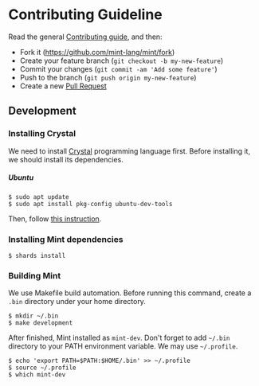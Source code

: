 # Contributing Guideline

Read the general [Contributing guide][1], and then:

- Fork it (<https://github.com/mint-lang/mint/fork>)
- Create your feature branch (`git checkout -b my-new-feature`)
- Commit your changes (`git commit -am 'Add some feature'`)
- Push to the branch (`git push origin my-new-feature`)
- Create a new [Pull Request](https://github.com/mint-lang/mint/pulls)

[1]: https://github.com/crystal-lang/crystal/blob/master/CONTRIBUTING.md

## Development

### Installing Crystal

We need to install [Crystal](https://crystal-lang.org/) programming language
first. Before installing it, we should install its dependencies.

##### Ubuntu

```
$ sudo apt update
$ sudo apt install pkg-config ubuntu-dev-tools
```

Then, follow [this instruction][2].

[2]: https://crystal-lang.org/docs/installation/on_debian_and_ubuntu.html

### Installing Mint dependencies

```
$ shards install
```

### Building Mint

We use Makefile build automation. Before running this command, create a
`.bin` directory under your home directory.

```
$ mkdir ~/.bin
$ make development
```

After finished, Mint installed as `mint-dev`. Don't forget to add `~/.bin`
directory to your PATH environment variable. We may use `~/.profile`.

```
$ echo 'export PATH=$PATH:$HOME/.bin' >> ~/.profile
$ source ~/.profile
$ which mint-dev
```
